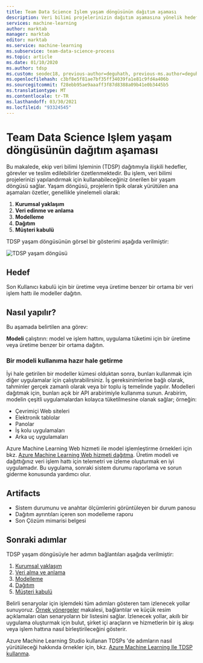 ```yaml
---
title: Team Data Science Işlem yaşam döngüsünün dağıtım aşaması
description: Veri bilimi projelerinizin dağıtım aşamasına yönelik hedefler, görevler ve teslim edilebilirler
services: machine-learning
author: marktab
manager: marktab
editor: marktab
ms.service: machine-learning
ms.subservice: team-data-science-process
ms.topic: article
ms.date: 01/10/2020
ms.author: tdsp
ms.custom: seodec18, previous-author=deguhath, previous-ms.author=deguhath
ms.openlocfilehash: c3bf8e5f81ae7bf35ff34039fa1e81c9fd4a406b
ms.sourcegitcommit: f28ebb95ae9aaaff3f87d8388a09b41e0b3445b5
ms.translationtype: MT
ms.contentlocale: tr-TR
ms.lasthandoff: 03/30/2021
ms.locfileid: "93324545"
---
```

# <a name="deployment-stage-of-the-team-data-science-process-lifecycle"></a>Team Data Science Işlem yaşam döngüsünün dağıtım aşaması

Bu makalede, ekip veri bilimi Işleminin (TDSP) dağıtımıyla ilişkili hedefler, görevler ve teslim edilebilirler özetlenmektedir. Bu işlem, veri bilimi projelerinizi yapılandırmak için kullanabileceğiniz önerilen bir yaşam döngüsü sağlar. Yaşam döngüsü, projelerin tipik olarak yürütülen ana aşamaları özetler, genellikle yinelemeli olarak:

   1. **Kurumsal yaklaşım**
   2. **Veri edinme ve anlama**
   3. **Modelleme**
   4. **Dağıtım**
   5. **Müşteri kabulü**

TDSP yaşam döngüsünün görsel bir gösterimi aşağıda verilmiştir: 

![TDSP yaşam döngüsü](./media/lifecycle/tdsp-lifecycle2.png) 


## <a name="goal"></a>Hedef
Son Kullanıcı kabulü için bir üretime veya üretime benzer bir ortama bir veri işlem hattı ile modeller dağıtın. 

## <a name="how-to-do-it"></a>Nasıl yapılır?
Bu aşamada belirtilen ana görev:

**Modeli** çalıştırın: model ve işlem hattını, uygulama tüketimi için bir üretime veya üretime benzer bir ortama dağıtın.

### <a name="operationalize-a-model"></a>Bir modeli kullanıma hazır hale getirme
İyi hale getirilen bir modeller kümesi olduktan sonra, bunları kullanmak için diğer uygulamalar için çalıştırabilirsiniz. İş gereksinimlerine bağlı olarak, tahminler gerçek zamanlı olarak veya bir toplu iş temelinde yapılır. Modelleri dağıtmak için, bunları açık bir API arabirimiyle kullanıma sunun. Arabirim, modelin çeşitli uygulamalardan kolayca tüketilmesine olanak sağlar; örneğin:

   * Çevrimiçi Web siteleri
   * Elektronik tablolar 
   * Panolar
   * İş kolu uygulamaları 
   * Arka uç uygulamaları 

Azure Machine Learning Web hizmeti ile model işlemleştirme örnekleri için bkz. [Azure Machine Learning Web hizmeti dağıtma](../classic/deploy-a-machine-learning-web-service.md). Üretim modeli ve dağıttığınız veri işlem hattı için telemetri ve izleme oluşturmak en iyi uygulamadır. Bu uygulama, sonraki sistem durumu raporlama ve sorun giderme konusunda yardımcı olur.  

## <a name="artifacts"></a>Artifacts

* Sistem durumunu ve anahtar ölçümlerini görüntüleyen bir durum panosu
* Dağıtım ayrıntıları içeren son modelleme raporu
* Son Çözüm mimarisi belgesi


## <a name="next-steps"></a>Sonraki adımlar

TDSP yaşam döngüsüyle her adımın bağlantıları aşağıda verilmiştir:

   1. [Kurumsal yaklaşım](lifecycle-business-understanding.md)
   2. [Veri alma ve anlama](lifecycle-data.md)
   3. [Modelleme](lifecycle-modeling.md)
   4. [Dağıtım](lifecycle-deployment.md)
   5. [Müşteri kabulü](lifecycle-acceptance.md)

Belirli senaryolar için işlemdeki tüm adımları gösteren tam izlenecek yollar sunuyoruz. [Örnek yönergeler](walkthroughs.md) makalesi, bağlantılar ve küçük resim açıklamaları olan senaryoların bir listesini sağlar. İzlenecek yollar, akıllı bir uygulama oluşturmak için bulut, şirket içi araçların ve hizmetlerin bir iş akışı veya işlem hattına nasıl birleştirileceğini gösterir. 

Azure Machine Learning Studio kullanan TDSPs 'de adımların nasıl yürütüleceği hakkında örnekler için, bkz. [Azure Machine Learning Ile TDSP kullanma](./index.yml).